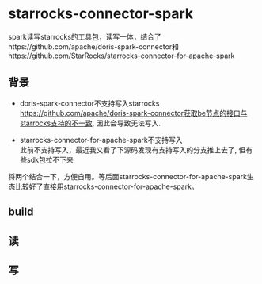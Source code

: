 # starrocks-connector-spark
spark读写starrocks的工具包，读写一体，结合了https://github.com/apache/doris-spark-connector和https://github.com/StarRocks/starrocks-connector-for-apache-spark


## 背景
- doris-spark-connector不支持写入starrocks    
https://github.com/apache/doris-spark-connector获取be节点的接口与starrocks支持的不一致, 因此会导致无法写入.

- starrocks-connector-for-apache-spark不支持写入   
此前不支持写入，最近我又看了下源码发现有支持写入的分支推上去了, 但有些sdk包拉不下来

将两个结合一下，方便自用。等后面starrocks-connector-for-apache-spark生态比较好了直接用starrocks-connector-for-apache-spark。

## build


## 读


## 写

